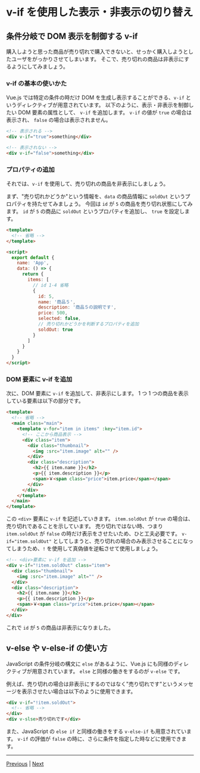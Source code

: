 # v-if を使用した表示・非表示の切り替え

## 条件分岐で DOM 表示を制御する v-if

購入しようと思った商品が売り切れで購入できないと、せっかく購入しようとしたユーザをがっかりさせてしまいます。
そこで、売り切れの商品は非表示にするようにしてみましょう。

### v-if の基本の使いかた

Vue.js では特定の条件の時だけ DOM を生成し表示することができる、`v-if` というディレクティブが用意されています。
以下のように、表示・非表示を制御したい DOM 要素の属性として、 `v-if` を追加します。
`v-if` の値が `true` の場合は表示され、 `false` の場合は表示されません。

```html
<!-- 表示される -->
<div v-if="true">something</div>

<!-- 表示されない -->
<div v-if="false">something</div>
```

### プロパティの追加

それでは、`v-if` を使用して、売り切れの商品を非表示にしましょう。

まず、"売り切れかどうか"という情報を、`data` の商品情報に `soldOut` というプロパティを持たせてみましょう。
今回は `id` が `5` の商品を売り切れ状態にしてみます。
`id` が `5` の商品に `soldOut` というプロパティを追加し、 `true` を設定します。

```html
<template>
  <!-- 省略 -->
</template>

<script>
  export default {
    name: 'App',
    data: () => {
      return {
        items: [
          // id 1-4 省略
          {
            id: 5,
            name: '商品５',
            description: '商品５の説明です',
            price: 500,
            selected: false,
            // 売り切れかどうかを判断するプロパティを追加
            soldOut: true
          }
        ]
      }
    }
  }
</script>
```

### DOM 要素に v-if を追加

次に、DOM 要素に `v-if` を追加して、非表示にします。
1 つ 1 つの商品を表示している要素は以下の部分です。

```html
<template>
  <!-- 省略 -->
  <main class="main">
    <template v-for="item in items" :key="item.id">
      <!-- ここから商品表示 -->
      <div class="item">
        <div class="thumbnail">
          <img :src="item.image" alt="" />
        </div>
        <div class="description">
          <h2>{{ item.name }}</h2>
          <p>{{ item.description }}</p>
          <span>￥<span class="price">item.price</span></span>
        </div>
      </div>
    </template>
  </main>
</template>
```

この `<div>` 要素に `v-if` を記述していきます。
`item.soldOut` が `true` の場合は、売り切れであることを示しています。
売り切れではない時、つまり `item.soldOut` が `false` の時だけ表示をさせたいため、ひと工夫必要です。
`v-if="item.soldOut"` としてしまうと、売り切れの場合のみ表示させることになってしまうため、`!` を使用して真偽値を逆転させて使用しましょう。

```html
<!-- <div>要素に v-if を追加 -->
<div v-if="!item.soldOut" class="item">
  <div class="thumbnail">
    <img :src="item.image" alt="" />
  </div>
  <div class="description">
    <h2>{{ item.name }}</h2>
    <p>{{ item.description }}</p>
    <span>￥<span class="price">item.price</span></span>
  </div>
</div>
```

これで `id` が `5` の商品は非表示になりました。

## v-else や v-else-if の使い方

JavaScript の条件分岐の構文に `else` があるように、Vue.js にも同様のディレクティブが用意されています。
`else` と同様の働きをするのが `v-else` です。

例えば、売り切れの場合は非表示にするのではなく"売り切れです"というメッセージを表示させたい場合は以下のように使用できます。

```html
<div v-if="!item.soldOut">
  <!-- 省略 -->
</div>
<div v-slse>売り切れです</div>
```

また、JavaScript の `else if` と同様の働きをする `v-else-if` も用意されています。
`v-if` の評価が `false` の時に、さらに条件を指定した時などに使用できます。

---

[Previous](v-for.md) | [Next](methods.md)
